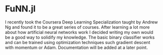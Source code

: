 # FuNN.jl

I recently took the Coursera Deep Learning Specialization taught by Andrew Ng and found it to be a great series of courses.
After learning a lot more about how artificial neural networks work I decided writing my own would be a good way to solidify my knowledge.
The basic binary classifier works and can be trained using optimization techniques such gradient descent with momentum or Adam.
Documentation will be added at a later point.

